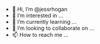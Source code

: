 - 👋 Hi, I’m @jessrhogan
- 👀 I’m interested in ...
- 🌱 I’m currently learning ...
- 💞️ I’m looking to collaborate on ...
- 📫 How to reach me ...

<!---
jessrhogan/jessrhogan is a ✨ special ✨ repository because its `README.md` (this file) appears on your GitHub profile.
You can click the Preview link to take a look at your changes.
--->
